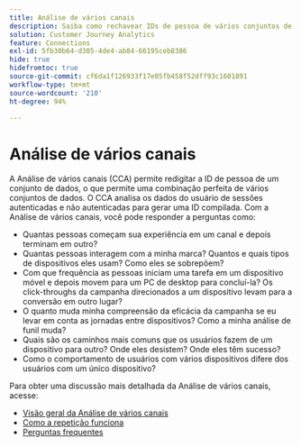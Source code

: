 ```yaml
---
title: Análise de vários canais
description: Saiba como rechavear IDs de pessoa de vários conjuntos de dados para compilar pessoas.
solution: Customer Journey Analytics
feature: Connections
exl-id: 5fb30b64-d305-4de4-ab84-66195ceb8386
hide: true
hidefromtoc: true
source-git-commit: cf6da1f126933f17e05fb458f52dff93c1601891
workflow-type: tm+mt
source-wordcount: '210'
ht-degree: 94%

---
```


# Análise de vários canais

A Análise de vários canais (CCA) permite redigitar a ID de pessoa de um conjunto de dados, o que permite uma combinação perfeita de vários conjuntos de dados. O CCA analisa os dados do usuário de sessões autenticadas e não autenticadas para gerar uma ID compilada. Com a Análise de vários canais, você pode responder a perguntas como:

* Quantas pessoas começam sua experiência em um canal e depois terminam em outro?
* Quantas pessoas interagem com a minha marca? Quantos e quais tipos de dispositivos eles usam? Como eles se sobrepõem?
* Com que frequência as pessoas iniciam uma tarefa em um dispositivo móvel e depois movem para um PC de desktop para concluí-la? Os click-throughs da campanha direcionados a um dispositivo levam para a conversão em outro lugar?
* O quanto muda minha compreensão da eficácia da campanha se eu levar em conta as jornadas entre dispositivos? Como a minha análise de funil muda?
* Quais são os caminhos mais comuns que os usuários fazem de um dispositivo para outro? Onde eles desistem? Onde eles têm sucesso?
* Como o comportamento de usuários com vários dispositivos difere dos usuários com um único dispositivo?

Para obter uma discussão mais detalhada da Análise de vários canais, acesse:

* [Visão geral da Análise de vários canais](/help/cca/overview.md)
* [Como a repetição funciona](/help/cca/replay.md)
* [Perguntas frequentes](/help/cca/faq.md)
